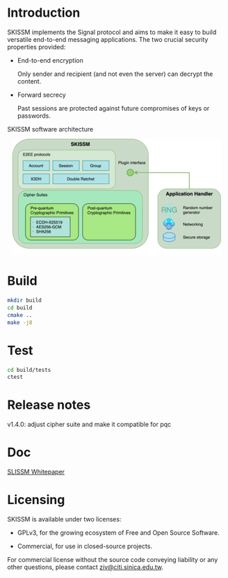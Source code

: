 # Introduction

SKISSM implements the Signal protocol and aims to make it easy to build versatile end-to-end messaging applications. The two crucial security properties provided:

 - End-to-end encryption

   Only sender and recipient (and not even the server) can decrypt the content.

 - Forward secrecy

   Past sessions are protected against future compromises of keys or passwords.

SKISSM software architecture

<p align="center">
  <img src="doc/skissm-software-architecture.png" width="480" />
</p>

# Build

``` bash
mkdir build
cd build
cmake ..
make -j8
```

# Test

``` bash
cd build/tests
ctest
```

# Release notes
v1.4.0: adjust cipher suite and make it compatible for pqc

# Doc

[SLISSM Whitepaper](doc/skissm-whitepaper-v1.1.1.pdf)

# Licensing

SKISSM is available under two licenses:

 - GPLv3, for the growing ecosystem of Free and Open Source Software.

 - Commercial, for use in closed-source projects.

For commercial license without the source code conveying liability or any other questions,
please contact <ziv@citi.sinica.edu.tw>.